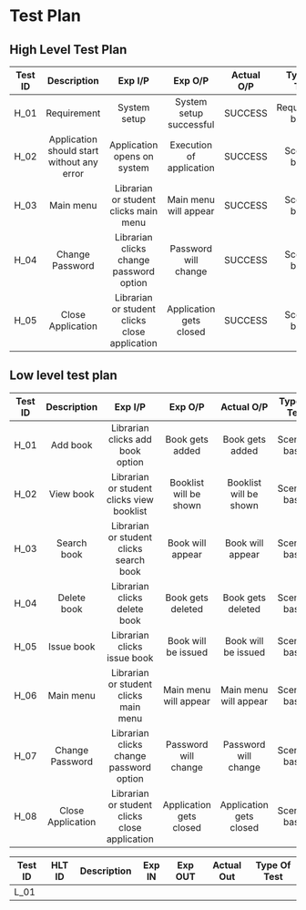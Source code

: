 # Test Plan

## High Level Test Plan

| Test ID |                 Description                |                    Exp I/P                    |          Exp O/P         | Actual O/P |    Type Of Test   |
|:-------:|:------------------------------------------:|:---------------------------------------------:|:------------------------:|:----------:|:-----------------:|
| H_01    | Requirement                                | System setup                                  | System setup successful  | SUCCESS    | Requirement based |
| H_02    | Application should start without any error | Application opens on system                   | Execution of application | SUCCESS    | Scenario based    |
| H_03    | Main menu                                  | Librarian or student clicks main menu         | Main menu will appear    | SUCCESS    | Scenario based    |
| H_04    | Change Password                            | Librarian clicks change password option       | Password will change     | SUCCESS    | Scenario based    |
| H_05    | Close Application                          | Librarian or student clicks close application | Application gets closed  | SUCCESS    | Scenario based    |


## Low level test plan


| Test ID |    Description    |                    Exp I/P                    |         Exp O/P         |        Actual O/P       |  Type Of Test  |
|:-------:|:-----------------:|:---------------------------------------------:|:-----------------------:|:-----------------------:|:--------------:|
| H_01    | Add book          | Librarian clicks add book option              | Book gets added         | Book gets added         | Scenario based |
| H_02    | View book         | Librarian or student clicks view booklist     | Booklist will be shown  | Booklist will be shown  | Scenario based |
| H_03    | Search book       | Librarian or student clicks search book       | Book will appear        | Book will appear        | Scenario based |
| H_04    | Delete book       | Librarian clicks delete book                  | Book gets deleted       | Book gets deleted       | Scenario based |
| H_05    | Issue book        | Librarian clicks issue book                   | Book will be issued     | Book will be issued     | Scenario based |
| H_06    | Main menu         | Librarian or student clicks main menu         | Main menu will appear   | Main menu will appear   | Scenario based |
| H_07    | Change Password   | Librarian clicks change password option       | Password will change    | Password will change    | Scenario based |
| H_08    | Close Application | Librarian or student clicks close application | Application gets closed | Application gets closed | Scenario based |

| **Test ID** | **HLT ID** | **Description**                                              | **Exp IN** | **Exp OUT** | **Actual Out** |**Type Of Test**  |    
|-------------|-----|--------------------------------------------------------------|------------|-------------|----------------|------------------|
|  L_01|| || |  | |

